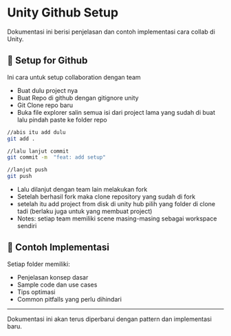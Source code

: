 # Unity Github Setup 

Dokumentasi ini berisi penjelasan dan contoh implementasi cara collab di Unity.

## 📝 Setup for Github

Ini cara untuk setup collaboration dengan team

- Buat dulu project nya
- Buat Repo di github dengan gitignore unity
- Git Clone repo baru
- Buka file explorer salin semua isi dari project lama yang sudah di buat lalu pindah paste ke folder repo

```zsh
//abis itu add dulu
git add .

//lalu lanjut commit
git commit -m  "feat: add setup"

//lanjut push
git push
```

- Lalu dilanjut dengan team lain melakukan fork
- Setelah berhasil fork maka clone repository yang sudah di fork
- setelah itu add project from disk di unity hub pilih yang folder di clone tadi (berlaku juga untuk yang membuat project)
- Notes: setiap team memiliki scene masing-masing sebagai workspace sendiri

## 🚀 Contoh Implementasi

Setiap folder memiliki:

- Penjelasan konsep dasar
- Sample code dan use cases
- Tips optimasi
- Common pitfalls yang perlu dihindari

---

Dokumentasi ini akan terus diperbarui dengan pattern dan implementasi baru.
